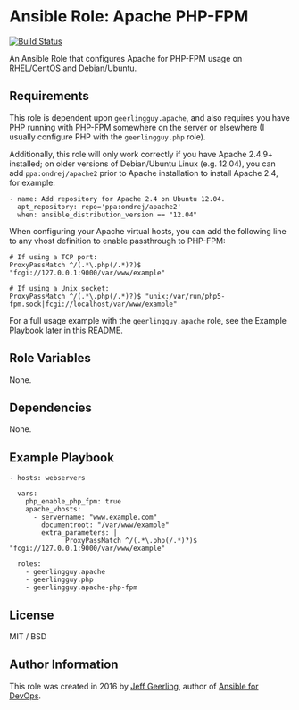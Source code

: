 # Ansible Role: Apache PHP-FPM

[![Build Status](https://travis-ci.org/geerlingguy/ansible-role-apache-php-fpm.svg?branch=master)](https://travis-ci.org/geerlingguy/ansible-role-apache-php-fpm)

An Ansible Role that configures Apache for PHP-FPM usage on RHEL/CentOS and Debian/Ubuntu.

## Requirements

This role is dependent upon `geerlingguy.apache`, and also requires you have PHP running with PHP-FPM somewhere on the server or elsewhere (I usually configure PHP with the `geerlingguy.php` role).

Additionally, this role will only work correctly if you have Apache 2.4.9+ installed; on older versions of Debian/Ubuntu Linux (e.g. 12.04), you can add `ppa:ondrej/apache2` prior to Apache installation to install Apache 2.4, for example:

    - name: Add repository for Apache 2.4 on Ubuntu 12.04.
      apt_repository: repo='ppa:ondrej/apache2'
      when: ansible_distribution_version == "12.04"

When configuring your Apache virtual hosts, you can add the following line to any vhost definition to enable passthrough to PHP-FPM:

    # If using a TCP port:
    ProxyPassMatch ^/(.*\.php(/.*)?)$ "fcgi://127.0.0.1:9000/var/www/example"
    
    # If using a Unix socket:
    ProxyPassMatch ^/(.*\.php(/.*)?)$ "unix:/var/run/php5-fpm.sock|fcgi://localhost/var/www/example"

For a full usage example with the `geerlingguy.apache` role, see the Example Playbook later in this README.

## Role Variables

None.

## Dependencies

None.

## Example Playbook

    - hosts: webservers
    
      vars:
        php_enable_php_fpm: true
        apache_vhosts:
          - servername: "www.example.com"
            documentroot: "/var/www/example"
            extra_parameters: |
                  ProxyPassMatch ^/(.*\.php(/.*)?)$ "fcgi://127.0.0.1:9000/var/www/example"
    
      roles:
        - geerlingguy.apache
        - geerlingguy.php
        - geerlingguy.apache-php-fpm

## License

MIT / BSD

## Author Information

This role was created in 2016 by [Jeff Geerling](https://www.jeffgeerling.com/), author of [Ansible for DevOps](http://www.ansiblefordevops.com/).
